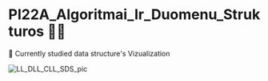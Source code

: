 # PI22A_Algoritmai_Ir_Duomenu_Strukturos 👨‍💻

📗 Currently studied data structure's Vizualization

![LL_DLL_CLL_SDS_pic](https://user-images.githubusercontent.com/78691849/220990131-e1d5dd75-a113-411d-9fc8-596402b32e2b.png)

